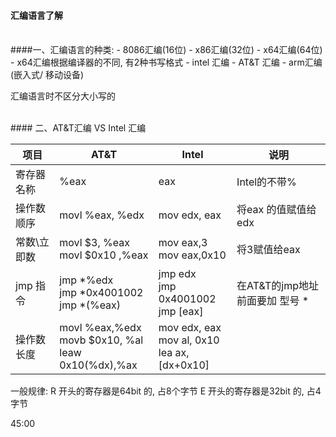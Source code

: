 #### 汇编语言了解

<br>
####一、汇编语言的种类:
- 8086汇编(16位)
- x86汇编(32位)
- x64汇编(64位)
   -  x64汇编根据编译器的不同, 有2种书写格式
      - intel 汇编
      - AT&T 汇编
- arm汇编 (嵌入式/ 移动设备)


汇编语言时不区分大小写的


<br>
#### 二、AT&T汇编 VS Intel 汇编

|项目|AT&T|Intel| 说明|
|-|-|-|-|
|寄存器名称| %eax|eax|Intel的不带%|
|操作数顺序| movl %eax, %edx| mov edx, eax| 将eax 的值赋值给edx|
|常数\立即数|movl $3, %eax <br> movl $0x10 ,%eax| mov eax,3 <br> mov eax,0x10| 将3赋值给eax|
|jmp 指令| jmp *%edx <br> jmp *0x4001002<br> jmp *(%eax)| jmp edx <br> jmp 0x4001002 <br> jmp [eax]| 在AT&T的jmp地址前面要加 型号 *|
|操作数长度| movl %eax,%edx <br> movb $0x10, %al <br> leaw 0x10(%dx),%ax| mov edx, eax<br> mov al, 0x10<br> lea ax,[dx+0x10]|



一般规律:
R 开头的寄存器是64bit 的, 占8个字节
E 开头的寄存器是32bit 的, 占4字节



45:00



























